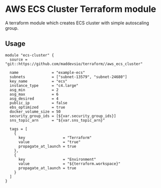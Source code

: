 AWS ECS Cluster Terraform module
================================================

A terraform module which creates ECS cluster with simple autoscaling group.

Usage
-----

```hcl
module "ecs-cluster" {
  source = "git::https://github.com/maddevsio/terraform//aws_ecs_cluster"

  name               = "example-ecs"
  subnets            = ["subnet-13579", "subnet-24680"]
  key_name           = "ecs"
  instance_type      = "c4.large"
  asg_min            = 2
  asg_max            = 6
  asg_desired        = 4
  public_ip          = false
  ebs_optimized      = true
  docker_volume_size = 50
  security_group_ids = [${var.security_group_ids}]
  sns_topic_arn      = "${var.sns_topic_arn}"

  tags = [
    {
      key                 = "Terraform"
      value               = "true"
      propagate_at_launch = true
    },
    {
      key                 = "Environment"
      value               = "${terraform.workspace}"
      propagate_at_launch = true
    }
  ]
}
```
